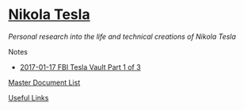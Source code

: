 # [Nikola Tesla](https://infining.github.io/nikolatesla/)

*Personal research into the life and technical creations of Nikola Tesla*

Notes

- [2017-01-17 FBI Tesla Vault Part 1 of 3](notes/2017-01-17.md)

[Master Document List](docs.md)

[Useful Links](links.md)
